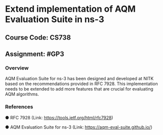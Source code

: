 # Extend implementation of AQM Evaluation Suite in ns-3

## Course Code: CS738

## Assignment: #GP3

### Overview
AQM Evaluation Suite for ns-3 has been designed and developed at NITK based on the recommendations provided in RFC 7928. This implementation needs to be extended to add
more features that are crucial for evaluating AQM algorithms.

### References
● RFC 7928 (Link: https://tools.ietf.org/html/rfc7928)

● AQM Evaluation Suite for ns-3 (Link: https://aqm-eval-suite.github.io/)
